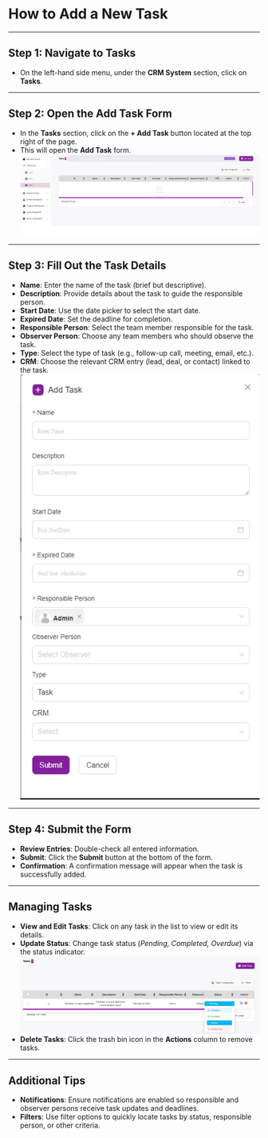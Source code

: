 # How to Add a New Task

---

## Step 1: Navigate to Tasks
- On the left-hand side menu, under the **CRM System** section, click on **Tasks**.  

---

## Step 2: Open the Add Task Form
- In the **Tasks** section, click on the **+ Add Task** button located at the top right of the page.  
- This will open the **Add Task** form.  
![first image](./Tasks1.webp)
---

## Step 3: Fill Out the Task Details
- **Name**: Enter the name of the task (brief but descriptive).  
- **Description**: Provide details about the task to guide the responsible person.  
- **Start Date**: Use the date picker to select the start date.  
- **Expired Date**: Set the deadline for completion.  
- **Responsible Person**: Select the team member responsible for the task.  
- **Observer Person**: Choose any team members who should observe the task.  
- **Type**: Select the type of task (e.g., follow-up call, meeting, email, etc.).  
- **CRM**: Choose the relevant CRM entry (lead, deal, or contact) linked to the task.  
![second images](./Tasks2.webp)
---

## Step 4: Submit the Form
- **Review Entries**: Double-check all entered information.  
- **Submit**: Click the **Submit** button at the bottom of the form.  
- **Confirmation**: A confirmation message will appear when the task is successfully added.  

---

## Managing Tasks
- **View and Edit Tasks**: Click on any task in the list to view or edit its details.  
- **Update Status**: Change task status (*Pending, Completed, Overdue*) via the status indicator. 
![third image](./Tasks3.webp) 
- **Delete Tasks**: Click the trash bin icon in the **Actions** column to remove tasks.  

---

## Additional Tips
- **Notifications**: Ensure notifications are enabled so responsible and observer persons receive task updates and deadlines.  
- **Filters**: Use filter options to quickly locate tasks by status, responsible person, or other criteria.  
